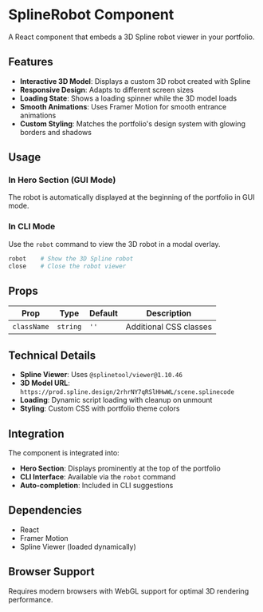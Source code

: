 # SplineRobot Component

A React component that embeds a 3D Spline robot viewer in your portfolio.

## Features

- **Interactive 3D Model**: Displays a custom 3D robot created with Spline
- **Responsive Design**: Adapts to different screen sizes
- **Loading State**: Shows a loading spinner while the 3D model loads
- **Smooth Animations**: Uses Framer Motion for smooth entrance animations
- **Custom Styling**: Matches the portfolio's design system with glowing borders and shadows

## Usage

### In Hero Section (GUI Mode)
The robot is automatically displayed at the beginning of the portfolio in GUI mode.

### In CLI Mode
Use the `robot` command to view the 3D robot in a modal overlay.

```bash
robot    # Show the 3D Spline robot
close    # Close the robot viewer
```

## Props

| Prop | Type | Default | Description |
|------|------|---------|-------------|
| `className` | `string` | `''` | Additional CSS classes |

## Technical Details

- **Spline Viewer**: Uses `@splinetool/viewer@1.10.46`
- **3D Model URL**: `https://prod.spline.design/2rhrNY7qRSlHHwWL/scene.splinecode`
- **Loading**: Dynamic script loading with cleanup on unmount
- **Styling**: Custom CSS with portfolio theme colors

## Integration

The component is integrated into:
- **Hero Section**: Displays prominently at the top of the portfolio
- **CLI Interface**: Available via the `robot` command
- **Auto-completion**: Included in CLI suggestions

## Dependencies

- React
- Framer Motion
- Spline Viewer (loaded dynamically)

## Browser Support

Requires modern browsers with WebGL support for optimal 3D rendering performance. 
